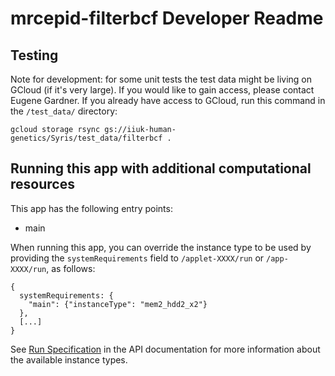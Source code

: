 # mrcepid-filterbcf Developer Readme

<!--
TODO: Please edit this Readme.developer.md file to include information
for developers or advanced users, for example:

* Information about app internals and implementation details
* How to report bugs or contribute to development
-->

## Testing

Note for development: for some unit tests the test data might be living on GCloud (if it's very large).
If you would like to gain access, please contact Eugene Gardner.
If you already have access to GCloud, run this command in the `/test_data/` directory:

```
gcloud storage rsync gs://iiuk-human-genetics/Syris/test_data/filterbcf .
```

## Running this app with additional computational resources

This app has the following entry points:

* main

When running this app, you can override the instance type to be used by
providing the ``systemRequirements`` field to ```/applet-XXXX/run``` or
```/app-XXXX/run```, as follows:

    {
      systemRequirements: {
        "main": {"instanceType": "mem2_hdd2_x2"}
      },
      [...]
    }

See <a
href="https://documentation.dnanexus.com/developer/api/running-analyses/io-and-run-specifications#run-specification">Run
Specification</a> in the API documentation for more information about the
available instance types.

